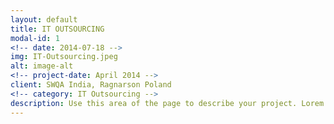 ```yaml
---
layout: default
title: IT OUTSOURCING
modal-id: 1
<!-- date: 2014-07-18 -->
img: IT-Outsourcing.jpeg
alt: image-alt
<!-- project-date: April 2014 -->
client: SWQA India, Ragnarson Poland
<!-- category: IT Outsourcing -->
description: Use this area of the page to describe your project. Lorem ipsum dolor sit amet, consectetur adipisicing elit. Mollitia neque assumenda ipsam nihil, molestias magnam, recusandae quos quis inventore quisquam velit asperiores, vitae? Reprehenderit soluta, eos quod consequuntur itaque. Nam.
---
```

